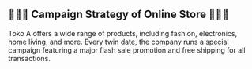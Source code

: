 ## 🍘🍜🍣 Campaign Strategy of Online Store 🍣🍜🍘 

Toko A offers a wide range of products, including fashion, electronics, home living, and more. Every twin date, the company runs a special campaign featuring a major flash sale promotion and free shipping for all transactions.
